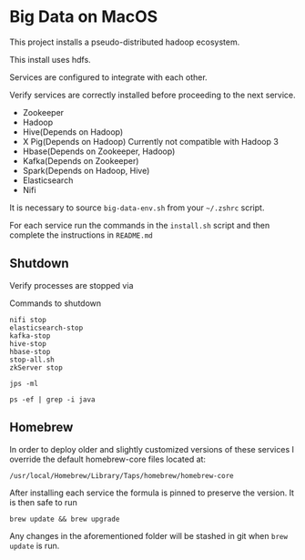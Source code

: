 # Big Data on MacOS

This project installs a pseudo-distributed hadoop ecosystem.

This install uses hdfs.

Services are configured to integrate with each other.

Verify services are correctly installed before proceeding to the next service.

- Zookeeper
- Hadoop
- Hive(Depends on Hadoop)
- X Pig(Depends on Hadoop) Currently not compatible with Hadoop 3
- Hbase(Depends on Zookeeper, Hadoop)
- Kafka(Depends on Zookeeper)
- Spark(Depends on Hadoop, Hive)
- Elasticsearch
- Nifi

It is necessary to source `big-data-env.sh` from your `~/.zshrc` script.

For each service run the commands in the `install.sh` script and then complete the instructions in `README.md`

## Shutdown

Verify processes are stopped via

Commands to shutdown

```console
nifi stop
elasticsearch-stop
kafka-stop
hive-stop
hbase-stop
stop-all.sh
zkServer stop
```

```console
jps -ml
```

```console
ps -ef | grep -i java
```

## Homebrew

In order to deploy older and slightly customized versions of these services I override the default homebrew-core files located at:

`/usr/local/Homebrew/Library/Taps/homebrew/homebrew-core`

After installing each service the formula is pinned to preserve the version. It is then safe to run

`brew update && brew upgrade`

Any changes in the aforementioned folder will be stashed in git when `brew update` is run.
